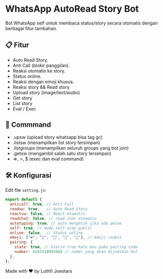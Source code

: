 # WhatsApp AutoRead Story Bot

Bot WhatsApp self untuk membaca status/story secara otomatis dengan berbagai fitur tambahan.

## 📋 Fitur
- Auto Read Story.
- Anti Call (blokir panggilan).
- Reaksi otomatis ke story.
- Status online.
- Reaksi dengan emoji khusus.
- Reaksi story && Read story
- Upload story (image/text/audio)
- Get story
- List story
- Eval / Exec

## 👾 Commmand
- .upsw (upload story whatsapp bisa tag gc)
- .listsw (menampilkan list story tersimpan)
- .listgroups (menampilkan seluruh groups yang bot join)
- .getsw (mengambil salah satu story tersimpan)
- =>, >, $ (exec dan eval command)

## 🛠️ Konfigurasi
Edit file `setting.js`:
```javascript
export default {
  anticall: true, // Anti Call
  readsw: true,   // Auto Read Story
  reactsw: false, // React otomatis
  readchat: false, // read chat otomatis
  autotyping: true, // auto mengetik jika ada pesan
  self: true, // mode self atau public
  online: false,  // Status online
  emoji: ["❤️", "💛", "💚", "💙", "💜"], // Emoji reaksi
  pairing: {
    state: true, // biarin true kalo mau pake pairing code
    number: 6281310994964 // nomer yang akan dijadikan bot
  },
};
```

Made with ❤️ by Luthfi Joestars
